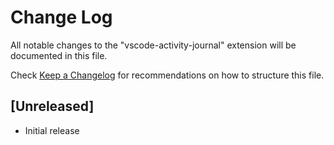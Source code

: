 # Change Log

All notable changes to the "vscode-activity-journal" extension will be documented in this file.

Check [Keep a Changelog](http://keepachangelog.com/) for recommendations on how to structure this file.

## [Unreleased]

- Initial release